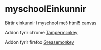 myschoolEinkunnir
=================

Birtir einkunnir í myschool með html5 canvas

Addon fyrir chrome
[Tampermonkey](https://chrome.google.com/webstore/detail/tampermonkey/dhdgffkkebhmkfjojejmpbldmpobfkfo?hl=en)

Addon fyrir firefox
[Greasemonkey](https://addons.mozilla.org/en-US/firefox/addon/greasemonkey/)
